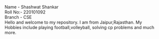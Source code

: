 Name - Shashwat Shankar <br />
Roll No:- 220101092 <br />
Branch - CSE <br />
Hello and welcome to my repository. I am from Jaipur,Rajasthan. My Hobbies include playing football,volleyball, solving cp problems and much more.<br />

